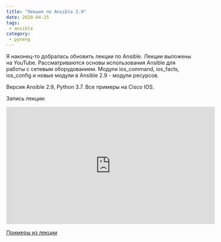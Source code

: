 ```yaml
---
title: "Лекция по Ansible 2.9"
date: 2020-04-25
tags:
 - ansible
category:
 - pyneng
---
```


Я наконец-то добралась обновить лекции по Ansible. Лекции выложены на YouTube. Рассматриваются основы использования Ansible для работы с сетевым оборудованием.
Модули ios_command, ios_facts, ios_config и новые модули в Ansible 2.9 - модули ресурсов.

Версия Ansible 2.9, Python 3.7. Все примеры на Cisco IOS.


Запись лекции:

<iframe width="560" height="315" src="https://www.youtube.com/embed/videoseries?list=PLah0HUih_ZRnuI_K5-GV4FdAO9dVkRIGF" frameborder="0" allow="accelerometer; autoplay; encrypted-media; gyroscope; picture-in-picture" allowfullscreen></iframe>

[Примеры из лекции](https://github.com/pyneng/pyneng-bonus-lectures/tree/master/examples/)


